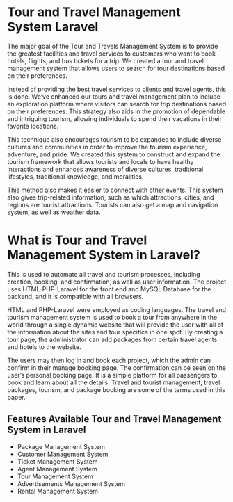# Tour and Travel Management System Laravel

The major goal of the Tour and Travels Management System is to provide the greatest facilities and travel services to customers who want to book hotels, flights, and bus tickets for a trip. We created a tour and travel management system that allows users to search for tour destinations based on their preferences.

Instead of providing the best travel services to clients and travel agents, this is done. We’ve enhanced our tours and travel management plan to include an exploration platform where visitors can search for trip destinations based on their preferences. This strategy also aids in the promotion of dependable and intriguing tourism, allowing individuals to spend their vacations in their favorite locations.

This technique also encourages tourism to be expanded to include diverse cultures and communities in order to improve the tourism experience, adventure, and pride. We created this system to construct and expand the tourism framework that allows tourists and locals to have healthy interactions and enhances awareness of diverse cultures, traditional lifestyles, traditional knowledge, and moralities.

This method also makes it easier to connect with other events. This system also gives trip-related information, such as which attractions, cities, and regions are tourist attractions. Tourists can also get a map and navigation system, as well as weather data.

# What is Tour and Travel Management System in Laravel?
This is used to automate all travel and tourism processes, including creation, booking, and confirmation, as well as user information. The project uses HTML-PHP-Laravel for the front end and MySQL Database for the backend, and it is compatible with all browsers.

HTML and PHP-Laravel were employed as coding languages. The travel and tourism management system is used to book a tour from anywhere in the world through a single dynamic website that will provide the user with all of the information about the sites and tour specifics in one spot. By creating a tour page, the administrator can add packages from certain travel agents and hotels to the website.

The users may then log in and book each project, which the admin can confirm in their manage booking page. The confirmation can be seen on the user’s personal booking page. It is a simple platform for all passengers to book and learn about all the details. Travel and tourist management, travel packages, tourism, and package booking are some of the terms used in this paper.

## Features Available Tour and Travel Management System in Laravel
* Package Management System
* Customer Management System
* Ticket Management System
* Agent Management System
* Tour Management System
* Advertisements Management System
* Rental Management System
